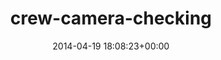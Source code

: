 ---
title:		"crew-camera-checking"
type:		"upload"
description:		"TBC"
date:		"2014-04-19 18:08:23+00:00"
album:		"people"
filename:		"crew-camera-checking.md"
series:		""
cl_public_id:		"people/crew-camera-checking"
cl_version:		1497005388
format:		"tiff"
bytes:		4941520
width:		2158
height:		1440
exposure_mode:		"Auto"
program:		"Program AE"
aperture:		"2.8"
focal_length:		"70.0 mm"
iso:		"100"
shutter_speed:		"1/60"
metering:		"Multi-segment"
flash:		"Off, Did not fire"
white_balance:		"Custom"
colour_temp:		"4100"
has_crop:		"false"
orientation:		"Horizontal (normal)"
camera_model:		"NIKON D800"
lens_info:		"70-200mm f/2.8"
artist:		"No artist info"
x_resolution:		"300"
y_resolution:		"300"
---